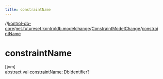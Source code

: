 ```yaml
---
title: constraintName
---
```

//[kontrol-db-core](../../../index.html)/[net.futureset.kontroldb.modelchange](../index.html)/[ConstraintModelChange](index.html)/[constraintName](constraint-name.html)



# constraintName



[jvm]\
abstract val [constraintName](constraint-name.html): DbIdentifier?




